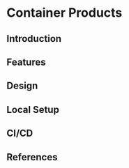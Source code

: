 # Container Products

## Introduction

## Features

## Design

## Local Setup

## CI/CD

## References